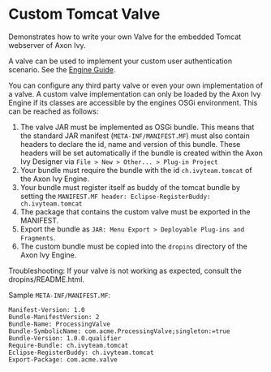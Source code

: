 # Custom Tomcat Valve
Demonstrates how to write your own Valve for the embedded Tomcat webserver of Axon Ivy.

A valve can be used to implement your custom user authentication scenario. See the [Engine Guide](https://developer.axonivy.com/doc/latest/EngineGuideHtml/configuration.html#configuration-tomcat-context-xml).

You can configure any third party valve or even your own implementation of a valve. A custom valve implementation can only be loaded by the Axon Ivy Engine if its classes are accessible by the engines OSGi environment. This can be reached as follows:

1. The valve JAR must be implemented as OSGi bundle. This means that the standard JAR manifest (`META-INF/MANIFEST.MF`) must also contain headers to declare the id, name and version of this bundle. These headers will be set automatically if the bundle is created within the Axon Ivy Designer via `File > New > Other... > Plug-in Project`
2. Your bundle must require the bundle with the id `ch.ivyteam.tomcat` of the Axon Ivy Engine.
3. Your bundle must register itself as buddy of the tomcat bundle by setting the `MANIFEST.MF header: Eclipse-RegisterBuddy: ch.ivyteam.tomcat`
4. The package that contains the custom valve must be exported in the MANIFEST.
5. Export the bundle as `JAR: Menu Export > Deployable Plug-ins and Fragments`.
6. The custom bundle must be copied into the `dropins` directory of the Axon Ivy Engine.

Troubleshooting: If your valve is not working as expected, consult the dropins/README.html.

Sample `META-INF/MANIFEST.MF`:

```
Manifest-Version: 1.0
Bundle-ManifestVersion: 2
Bundle-Name: ProcessingValve
Bundle-SymbolicName: com.acme.ProcessingValve;singleton:=true
Bundle-Version: 1.0.0.qualifier
Require-Bundle: ch.ivyteam.tomcat
Eclipse-RegisterBuddy: ch.ivyteam.tomcat
Export-Package: com.acme.valve
```
